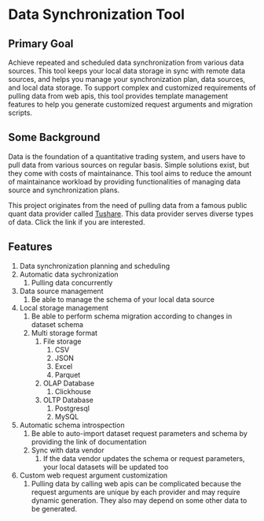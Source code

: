 # Data Synchronization Tool

## Primary Goal

Achieve repeated and scheduled data synchronization from various data sources. This tool keeps your local data storage in sync with remote data sources, and helps you manage your synchronization plan, data sources, and local data storage. To support complex and customized requirements of pulling data from web apis, this tool provides template management features to help you generate customized request arguments and migration scripts.

## Some Background

Data is the foundation of a quantitative trading system, and users have to pull data from various sources on regular basis. Simple solutions exist, but they come with costs of maintainance. This tool aims to reduce the amount of maintainance workload by providing functionalities of managing data source and synchronization plans.

This project originates from the need of pulling data from a famous public quant data provider called [Tushare](https://www.tushare.pro). This data provider serves diverse types of data. Click the link if you are interested.

## Features

1. Data synchronization planning and scheduling
2. Automatic data sychronization
   1. Pulling data concurrently
3. Data source management
   1. Be able to manage the schema of your local data source
4. Local storage management
   1. Be able to perform schema migration according to changes in dataset schema
   2. Multi storage format
      1. File storage
         1. CSV
         2. JSON
         3. Excel
         4. Parquet
      2. OLAP Database
         1. Clickhouse
      3. OLTP Database
         1. Postgresql
         2. MySQL
5. Automatic  schema introspection
   1. Be able to auto-import dataset request parameters and schema by providing the link of documentation
   2. Sync with data vendor
      1. If the data vendor updates the schema or request parameters, your local datasets will be updated too
6. Custom web request argument customization
   1. Pulling data by calling web apis can be complicated because the request arguments are unique by each provider and may require dynamic generation. They also may depend on some other data to be generated.
